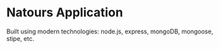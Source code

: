 # Natours Application

Built using modern technologies: node.js, express, mongoDB, mongoose, stipe, etc.
